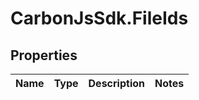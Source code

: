 # CarbonJsSdk.FileIds

## Properties

Name | Type | Description | Notes
------------ | ------------- | ------------- | -------------


